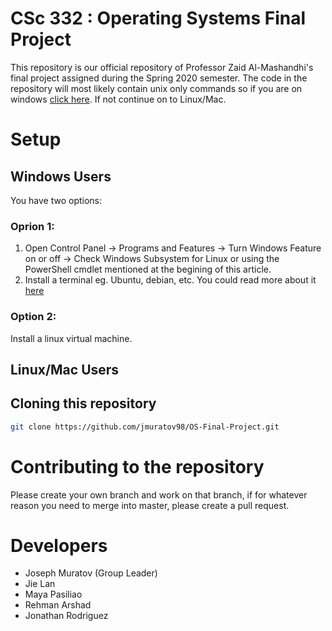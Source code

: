 # CSc 332 : Operating Systems Final Project #

This repository is our official repository of Professor Zaid Al-Mashandhi's final project assigned during the Spring 2020 semester. The code in the repository will most likely contain unix only commands so if you are on windows [click here](#windows). If not continue on to Linux/Mac.

# Setup #

## Windows Users ##
You have two options:
### Oprion 1: ###
1. Open Control Panel -> Programs and Features -> Turn Windows Feature on or off -> Check Windows Subsystem for Linux or using the PowerShell cmdlet mentioned at the begining of this article.
2. Install a terminal eg. Ubuntu, debian, etc.
You could read more about it [here](https://docs.microsoft.com/en-us/windows/wsl/install-win10) 

### Option 2: ###
Install a linux virtual machine.

## Linux/Mac Users ##

## Cloning this repository ##
```bash
git clone https://github.com/jmuratov98/OS-Final-Project.git
```

# Contributing to the repository #
Please create your own branch and work on that branch, if for whatever reason you need to merge into master, please create a pull request.

# Developers #
* Joseph Muratov (Group Leader)
* Jie Lan
* Maya Pasiliao
* Rehman Arshad
* Jonathan Rodriguez